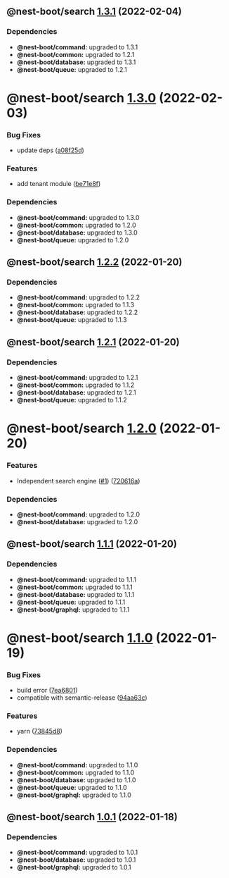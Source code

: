 ## @nest-boot/search [1.3.1](https://github.com/d4rkcr0w/nest-boot/compare/@nest-boot/search@1.3.0...@nest-boot/search@1.3.1) (2022-02-04)





### Dependencies

* **@nest-boot/command:** upgraded to 1.3.1
* **@nest-boot/common:** upgraded to 1.2.1
* **@nest-boot/database:** upgraded to 1.3.1
* **@nest-boot/queue:** upgraded to 1.2.1

# @nest-boot/search [1.3.0](https://github.com/d4rkcr0w/nest-boot/compare/@nest-boot/search@1.2.2...@nest-boot/search@1.3.0) (2022-02-03)


### Bug Fixes

* update deps ([a08f25d](https://github.com/d4rkcr0w/nest-boot/commit/a08f25d6625243d84db1903bac51e4894167c69d))


### Features

* add tenant module ([be71e8f](https://github.com/d4rkcr0w/nest-boot/commit/be71e8faf71cdd5782e3cf9809dacf8666d708bc))





### Dependencies

* **@nest-boot/command:** upgraded to 1.3.0
* **@nest-boot/common:** upgraded to 1.2.0
* **@nest-boot/database:** upgraded to 1.3.0
* **@nest-boot/queue:** upgraded to 1.2.0

## @nest-boot/search [1.2.2](https://github.com/d4rkcr0w/nest-boot/compare/@nest-boot/search@1.2.1...@nest-boot/search@1.2.2) (2022-01-20)





### Dependencies

* **@nest-boot/command:** upgraded to 1.2.2
* **@nest-boot/common:** upgraded to 1.1.3
* **@nest-boot/database:** upgraded to 1.2.2
* **@nest-boot/queue:** upgraded to 1.1.3

## @nest-boot/search [1.2.1](https://github.com/d4rkcr0w/nest-boot/compare/@nest-boot/search@1.2.0...@nest-boot/search@1.2.1) (2022-01-20)





### Dependencies

* **@nest-boot/command:** upgraded to 1.2.1
* **@nest-boot/common:** upgraded to 1.1.2
* **@nest-boot/database:** upgraded to 1.2.1
* **@nest-boot/queue:** upgraded to 1.1.2

# @nest-boot/search [1.2.0](https://github.com/d4rkcr0w/nest-boot/compare/@nest-boot/search@1.1.1...@nest-boot/search@1.2.0) (2022-01-20)


### Features

* Independent search engine ([#1](https://github.com/d4rkcr0w/nest-boot/issues/1)) ([720616a](https://github.com/d4rkcr0w/nest-boot/commit/720616aa01bf769b57e77ec444a2e00f4b785a52))





### Dependencies

* **@nest-boot/command:** upgraded to 1.2.0
* **@nest-boot/database:** upgraded to 1.2.0

## @nest-boot/search [1.1.1](https://github.com/d4rkcr0w/nest-boot/compare/@nest-boot/search@1.1.0...@nest-boot/search@1.1.1) (2022-01-20)





### Dependencies

* **@nest-boot/command:** upgraded to 1.1.1
* **@nest-boot/common:** upgraded to 1.1.1
* **@nest-boot/database:** upgraded to 1.1.1
* **@nest-boot/queue:** upgraded to 1.1.1
* **@nest-boot/graphql:** upgraded to 1.1.1

# @nest-boot/search [1.1.0](https://github.com/d4rkcr0w/nest-boot/compare/@nest-boot/search@1.0.1...@nest-boot/search@1.1.0) (2022-01-19)


### Bug Fixes

* build error ([7ea6801](https://github.com/d4rkcr0w/nest-boot/commit/7ea6801200bf4869d17461769335d8887388657c))
* compatible with semantic-release ([94aa63c](https://github.com/d4rkcr0w/nest-boot/commit/94aa63cd1f8f7c850a71180ac6cdc300234a78d1))


### Features

* yarn ([73845d8](https://github.com/d4rkcr0w/nest-boot/commit/73845d8f3b2038c1814faa86b6170bc9a05502aa))





### Dependencies

* **@nest-boot/command:** upgraded to 1.1.0
* **@nest-boot/common:** upgraded to 1.1.0
* **@nest-boot/database:** upgraded to 1.1.0
* **@nest-boot/queue:** upgraded to 1.1.0
* **@nest-boot/graphql:** upgraded to 1.1.0

## @nest-boot/search [1.0.1](https://github.com/d4rkcr0w/nest-boot/compare/@nest-boot/search@1.0.0...@nest-boot/search@1.0.1) (2022-01-18)





### Dependencies

* **@nest-boot/command:** upgraded to 1.0.1
* **@nest-boot/database:** upgraded to 1.0.1
* **@nest-boot/graphql:** upgraded to 1.0.1
